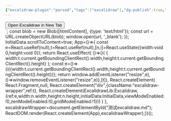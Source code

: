 ```yaml
---
{"excalidraw-plugin":"parsed","tags":["excalidraw"],"dg-publish":true,"dg-path":"Excalidraw/测试.excalidraw","noteIcon":1,"dgPassFrontmatter":true,"permalink":"/Excalidraw/测试/"}
---
```

<style> 
.container {
  font-family: sans-serif; 
  text-align: center;
  } 
.button-wrapper 
button {
  z-index: 1;
  height: 40px; 
  width: 100px; 
  margin: 
  10px;
  padding: 5px;}
  .excalidraw .App-menu_top .buttonList { display: flex;}   
  .excalidraw-wrapper {
    width: 100vw; /* 视口宽度 */
    height: 100vh; /* 视口高度 */
    margin: 0;
    position: fixed; /* 使之固定，覆盖整个屏幕 */
    top: 0;
    left: 0;
  } 
  :root[dir="ltr"] 
  .excalidraw .layer-ui__wrapper .zen-mode-transition.App-menu_bottom--transition-left {transform: none;} 
  </style><script src="https://cdn.jsdelivr.net/npm/react@17/umd/react.production.min.js">
  </script><script src="https://cdn.jsdelivr.net/npm/react-dom@17/umd/react-dom.production.min.js">
  </script><script type="text/javascript" src="https://cdn.jsdelivr.net/npm/@excalidraw/excalidraw@0/dist/excalidraw.production.min.js"></script>
  <div id="测试excalidraw.md">
    <button id="openExcalidrawBtn">Open Excalidraw in New Tab</button>
  </div>
  <script>
  (function(){
    const InitialData={
      "type":"excalidraw",
      "version":2,
      "source":"https://github.com/zsviczian/obsidian-excalidraw-plugin/releases/tag/2.0.20",
      "elements":[
        {"type":"text","version":3,"versionNonce":1751733970,"isDeleted":false,"id":"cPl1BkSU","fillStyle":"solid","strokeWidth":2,"strokeStyle":"solid","roughness":1,"opacity":100,"angle":0,"x":-43.625,"y":-130.33335876464844,"strokeColor":"#1e1e1e","backgroundColor":"transparent","width":21.379989624023438,"height":25,"seed":1732398670,"groupIds":[],"frameId":null,"roundness":null,"boundElements":[],"updated":1707544844849,"link":null,"locked":false,"fontSize":20,"fontFamily":1,"text":" d","rawText":" d","textAlign":"left","verticalAlign":"top","containerId":null,"originalText":" d","lineHeight":1.25,"baseline":17},{"type":"diamond","version":25,"versionNonce":1291583186,"isDeleted":false,"id":"bUbBCAZfiS11pu47YTwZi","fillStyle":"solid","strokeWidth":2,"strokeStyle":"solid","roughness":1,"opacity":100,"angle":0,"x":-90.95832824707031,"y":-178.33335876464844,"strokeColor":"#1e1e1e","backgroundColor":"transparent","width":141.3333282470703,"height":190,"seed":434253842,"groupIds":[],"frameId":null,"roundness":{"type":2},"boundElements":[{"type":"text","id":"RFpp2dHM"}],"updated":1707545892208,"link":"obsidian://open?vault=best-note&file=%E5%8D%9A%E5%AE%A2%2FMe","locked":false},
        {"type":"text","version":31,"versionNonce":1523727694,"isDeleted":false,"id":"RFpp2dHM","fillStyle":"solid","strokeWidth":2,"strokeStyle":"solid","roughness":1,"opacity":100,"angle":0,"x":-48.344974517822266,"y":-108.33335876464844,"strokeColor":"#1e1e1e","backgroundColor":"transparent","width":56.43995666503906,"height":50,"seed":312010066,"groupIds":[],"frameId":null,"roundness":null,"boundElements":[],"updated":1707545542139,"link":null,"locked":false,"fontSize":20,"fontFamily":1,"text":"sdaff\nd ssa","rawText":"sdaffd ssa","textAlign":"center","verticalAlign":"middle","containerId":"bUbBCAZfiS11pu47YTwZi","originalText":"sdaffd ssa","lineHeight":1.25,"baseline":42},
        {"type":"diamond","version":27,"versionNonce":1749565202,"isDeleted":false,"id":"PFNquJGMpTVjjXhaFdwYC","fillStyle":"solid","strokeWidth":2,"strokeStyle":"solid","roughness":1,"opacity":100,"angle":0,"x":-110.29166412353516,"y":-238.33335876464844,"strokeColor":"#1e1e1e","backgroundColor":"transparent","width":141.3333282470703,"height":190,"seed":241145422,"groupIds":[],"frameId":null,"roundness":{"type":2},"boundElements":[],"updated":1707549297705,"link":null,"locked":false},
        {"type":"diamond","version":27,"versionNonce":673924946,"isDeleted":false,"id":"9u6aEeqY68ap82pGy-Zx2","fillStyle":"solid","strokeWidth":2,"strokeStyle":"solid","roughness":1,"opacity":100,"angle":0,"x":-92.29166412353516,"y":-235.33335876464844,"strokeColor":"#1e1e1e","backgroundColor":"transparent","width":141.3333282470703,"height":190,"seed":2074925774,"groupIds":[],"frameId":null,"roundness":{"type":2},"boundElements":[],"updated":1707549299917,"link":null,"locked":false},
        {"type":"diamond","version":42,"versionNonce":406527058,"isDeleted":false,"id":"Wmzy9jKr","fillStyle":"solid","strokeWidth":2,"strokeStyle":"solid","roughness":1,"opacity":100,"angle":0,"x":7.364597320556641,"y":-242.00003814697266,"strokeColor":"#1e1e1e","backgroundColor":"transparent","width":141.3333282470703,"height":190,"seed":1099994578,"groupIds":[],"frameId":null,"roundness":{"type":2},"boundElements":[],"updated":1707549310283,"link":"[[Me.md]]","locked":false},
        {"id":"SsC2F4B6","type":"text","x":-44.45833206176758,"y":-155.83335876464844,"width":10,"height":25,"angle":0,"strokeColor":"#1e1e1e","backgroundColor":"transparent","fillStyle":"solid","strokeWidth":2,"strokeStyle":"solid","roughness":1,"opacity":100,"groupIds":[],"frameId":null,"roundness":null,"seed":1595177038,"version":3,"versionNonce":575480466,"isDeleted":true,"boundElements":null,"updated":1707549297739,"link":null,"locked":false,"text":"","rawText":"","fontSize":20,"fontFamily":1,"textAlign":"center","verticalAlign":"middle","baseline":17,"containerId":"PFNquJGMpTVjjXhaFdwYC","originalText":"","lineHeight":1.25},
        {"id":"xuTyWulN","type":"text","x":-26.458332061767578,"y":-152.83335876464844,"width":10,"height":25,"angle":0,"strokeColor":"#1e1e1e","backgroundColor":"transparent","fillStyle":"solid","strokeWidth":2,"strokeStyle":"solid","roughness":1,"opacity":100,"groupIds":[],"frameId":null,"roundness":null,"seed":1550547982,"version":3,"versionNonce":1455102674,"isDeleted":true,"boundElements":null,"updated":1707549299949,"link":null,"locked":false,"text":"","rawText":"","fontSize":20,"fontFamily":1,"textAlign":"center","verticalAlign":"middle","baseline":17,"containerId":"9u6aEeqY68ap82pGy-Zx2","originalText":"","lineHeight":1.25},
        {"id":"bkPwRmqk","type":"text","x":73.19792938232422,"y":-159.50003814697266,"width":10,"height":25,"angle":0,"strokeColor":"#1e1e1e","backgroundColor":"transparent","fillStyle":"solid","strokeWidth":2,"strokeStyle":"solid","roughness":1,"opacity":100,"groupIds":[],"frameId":null,"roundness":null,"seed":2128245778,"version":3,"versionNonce":484284174,"isDeleted":true,"boundElements":null,"updated":1707549301577,"link":null,"locked":false,"text":"","rawText":"","fontSize":20,"fontFamily":1,"textAlign":"center","verticalAlign":"middle","baseline":17,"containerId":"d5-O_W4rueePF2ddNzDkT","originalText":"","lineHeight":1.25}
        ],
        "appState":{
          "theme":"light","viewBackgroundColor":"#ffffff","currentItemStrokeColor":"#1e1e1e","currentItemBackgroundColor":"transparent","currentItemFillStyle":"solid","currentItemStrokeWidth":2,"currentItemStrokeStyle":"solid","currentItemRoughness":1,"currentItemOpacity":100,"currentItemFontFamily":1,"currentItemFontSize":20,"currentItemTextAlign":"left","currentItemStartArrowhead":null,"currentItemEndArrowhead":"arrow","scrollX":244.10864522769242,"scrollY":544.2261201223452,"zoom":{"value":1.083201848966483},"currentItemRoundness":"round","gridSize":null,"gridColor":{"Bold":"#C9C9C9FF","Regular":"#EDEDEDFF"},"currentStrokeOptions":null,"previousGridSize":null,"frameRendering":{"enabled":true,"clip":true,"name":true,"outline":true}},
          "files":{}
          };
          // 新增代码: 添加按钮的点击事件处理程序
          document.getElementById('openInNewTabBtn').addEventListener('click', function() {
              const htmlContent = `<!DOCTYPE html>
                                  <html>
                                  <head>
                                      <title>Excalidraw Fullscreen</title>
                                      <!-- 引入Excalidraw所需的库 -->
                                  </head>
                                  <body>
                                  <div id="excalidraw"></div>
                                  <script>
                                      // 引入Excalidraw库的脚本
                                      const data = {
      "type":"excalidraw",
      "version":2,
      "source":"https://github.com/zsviczian/obsidian-excalidraw-plugin/releases/tag/2.0.20",
      "elements":[
        {"type":"text","version":3,"versionNonce":1751733970,"isDeleted":false,"id":"cPl1BkSU","fillStyle":"solid","strokeWidth":2,"strokeStyle":"solid","roughness":1,"opacity":100,"angle":0,"x":-43.625,"y":-130.33335876464844,"strokeColor":"#1e1e1e","backgroundColor":"transparent","width":21.379989624023438,"height":25,"seed":1732398670,"groupIds":[],"frameId":null,"roundness":null,"boundElements":[],"updated":1707544844849,"link":null,"locked":false,"fontSize":20,"fontFamily":1,"text":" d","rawText":" d","textAlign":"left","verticalAlign":"top","containerId":null,"originalText":" d","lineHeight":1.25,"baseline":17},{"type":"diamond","version":25,"versionNonce":1291583186,"isDeleted":false,"id":"bUbBCAZfiS11pu47YTwZi","fillStyle":"solid","strokeWidth":2,"strokeStyle":"solid","roughness":1,"opacity":100,"angle":0,"x":-90.95832824707031,"y":-178.33335876464844,"strokeColor":"#1e1e1e","backgroundColor":"transparent","width":141.3333282470703,"height":190,"seed":434253842,"groupIds":[],"frameId":null,"roundness":{"type":2},"boundElements":[{"type":"text","id":"RFpp2dHM"}],"updated":1707545892208,"link":"obsidian://open?vault=best-note&file=%E5%8D%9A%E5%AE%A2%2FMe","locked":false},
        {"type":"text","version":31,"versionNonce":1523727694,"isDeleted":false,"id":"RFpp2dHM","fillStyle":"solid","strokeWidth":2,"strokeStyle":"solid","roughness":1,"opacity":100,"angle":0,"x":-48.344974517822266,"y":-108.33335876464844,"strokeColor":"#1e1e1e","backgroundColor":"transparent","width":56.43995666503906,"height":50,"seed":312010066,"groupIds":[],"frameId":null,"roundness":null,"boundElements":[],"updated":1707545542139,"link":null,"locked":false,"fontSize":20,"fontFamily":1,"text":"sdaff\nd ssa","rawText":"sdaffd ssa","textAlign":"center","verticalAlign":"middle","containerId":"bUbBCAZfiS11pu47YTwZi","originalText":"sdaffd ssa","lineHeight":1.25,"baseline":42},
        {"type":"diamond","version":27,"versionNonce":1749565202,"isDeleted":false,"id":"PFNquJGMpTVjjXhaFdwYC","fillStyle":"solid","strokeWidth":2,"strokeStyle":"solid","roughness":1,"opacity":100,"angle":0,"x":-110.29166412353516,"y":-238.33335876464844,"strokeColor":"#1e1e1e","backgroundColor":"transparent","width":141.3333282470703,"height":190,"seed":241145422,"groupIds":[],"frameId":null,"roundness":{"type":2},"boundElements":[],"updated":1707549297705,"link":null,"locked":false},
        {"type":"diamond","version":27,"versionNonce":673924946,"isDeleted":false,"id":"9u6aEeqY68ap82pGy-Zx2","fillStyle":"solid","strokeWidth":2,"strokeStyle":"solid","roughness":1,"opacity":100,"angle":0,"x":-92.29166412353516,"y":-235.33335876464844,"strokeColor":"#1e1e1e","backgroundColor":"transparent","width":141.3333282470703,"height":190,"seed":2074925774,"groupIds":[],"frameId":null,"roundness":{"type":2},"boundElements":[],"updated":1707549299917,"link":null,"locked":false},
        {"type":"diamond","version":42,"versionNonce":406527058,"isDeleted":false,"id":"Wmzy9jKr","fillStyle":"solid","strokeWidth":2,"strokeStyle":"solid","roughness":1,"opacity":100,"angle":0,"x":7.364597320556641,"y":-242.00003814697266,"strokeColor":"#1e1e1e","backgroundColor":"transparent","width":141.3333282470703,"height":190,"seed":1099994578,"groupIds":[],"frameId":null,"roundness":{"type":2},"boundElements":[],"updated":1707549310283,"link":"[[Me.md]]","locked":false},
        {"id":"SsC2F4B6","type":"text","x":-44.45833206176758,"y":-155.83335876464844,"width":10,"height":25,"angle":0,"strokeColor":"#1e1e1e","backgroundColor":"transparent","fillStyle":"solid","strokeWidth":2,"strokeStyle":"solid","roughness":1,"opacity":100,"groupIds":[],"frameId":null,"roundness":null,"seed":1595177038,"version":3,"versionNonce":575480466,"isDeleted":true,"boundElements":null,"updated":1707549297739,"link":null,"locked":false,"text":"","rawText":"","fontSize":20,"fontFamily":1,"textAlign":"center","verticalAlign":"middle","baseline":17,"containerId":"PFNquJGMpTVjjXhaFdwYC","originalText":"","lineHeight":1.25},
        {"id":"xuTyWulN","type":"text","x":-26.458332061767578,"y":-152.83335876464844,"width":10,"height":25,"angle":0,"strokeColor":"#1e1e1e","backgroundColor":"transparent","fillStyle":"solid","strokeWidth":2,"strokeStyle":"solid","roughness":1,"opacity":100,"groupIds":[],"frameId":null,"roundness":null,"seed":1550547982,"version":3,"versionNonce":1455102674,"isDeleted":true,"boundElements":null,"updated":1707549299949,"link":null,"locked":false,"text":"","rawText":"","fontSize":20,"fontFamily":1,"textAlign":"center","verticalAlign":"middle","baseline":17,"containerId":"9u6aEeqY68ap82pGy-Zx2","originalText":"","lineHeight":1.25},
        {"id":"bkPwRmqk","type":"text","x":73.19792938232422,"y":-159.50003814697266,"width":10,"height":25,"angle":0,"strokeColor":"#1e1e1e","backgroundColor":"transparent","fillStyle":"solid","strokeWidth":2,"strokeStyle":"solid","roughness":1,"opacity":100,"groupIds":[],"frameId":null,"roundness":null,"seed":2128245778,"version":3,"versionNonce":484284174,"isDeleted":true,"boundElements":null,"updated":1707549301577,"link":null,"locked":false,"text":"","rawText":"","fontSize":20,"fontFamily":1,"textAlign":"center","verticalAlign":"middle","baseline":17,"containerId":"d5-O_W4rueePF2ddNzDkT","originalText":"","lineHeight":1.25}
        ],
        "appState":{
          "theme":"light","viewBackgroundColor":"#ffffff","currentItemStrokeColor":"#1e1e1e","currentItemBackgroundColor":"transparent","currentItemFillStyle":"solid","currentItemStrokeWidth":2,"currentItemStrokeStyle":"solid","currentItemRoughness":1,"currentItemOpacity":100,"currentItemFontFamily":1,"currentItemFontSize":20,"currentItemTextAlign":"left","currentItemStartArrowhead":null,"currentItemEndArrowhead":"arrow","scrollX":244.10864522769242,"scrollY":544.2261201223452,"zoom":{"value":1.083201848966483},"currentItemRoundness":"round","gridSize":null,"gridColor":{"Bold":"#C9C9C9FF","Regular":"#EDEDEDFF"},"currentStrokeOptions":null,"previousGridSize":null,"frameRendering":{"enabled":true,"clip":true,"name":true,"outline":true}},
          "files":{}
          };;
                                      const excalidrawDiv = document.getElementById("excalidraw");
                                      new ExcalidrawLib.Excalidraw({
                                          container: excalidrawDiv,
                                          data: data,
                                      });
                                  </script>
                                  </body>
                                  </html>`;
              const blob = new Blob([htmlContent], {type: 'text/html'});
              const url = URL.createObjectURL(blob);
              window.open(url, '_blank');
          });
          InitialData.scrollToContent=true;
          App=()=>{
            const e=React.useRef(null),t=React.useRef(null),[n,i]=React.useState({width:void 0,height:void 0});
            return React.useEffect(
              ()=>{i(
                {
                  width:t.current.getBoundingClientRect().width,height:t.current.getBoundingClientRect().height}
                  );
              const e=()=>{i({width:t.current.getBoundingClientRect().width,height:t.current.getBoundingClientRect().height})};
              return window.addEventListener("resize",e),()=>window.removeEventListener("resize",e)},[t]),
              React.createElement(
                React.Fragment,null,
                React.createElement("div",{className:"excalidraw-wrapper",ref:t},
                React.createElement(ExcalidrawLib.Excalidraw,
                  {ref:e,width:n.width,height:n.height,initialData:InitialData,viewModeEnabled:!0,zenModeEnabled:!0,gridModeEnabled:!1}))
              )
          },
          excalidrawWrapper=document.getElementById("测试excalidraw.md");
          ReactDOM.render(React.createElement(App),excalidrawWrapper);})();
</script>


